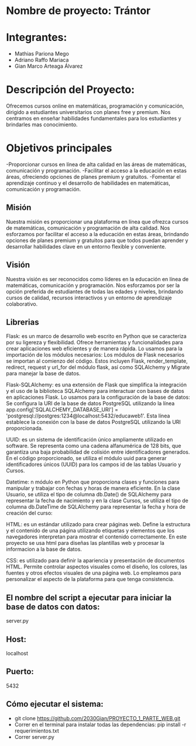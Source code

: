 # Nombre de proyecto: Trántor


# Integrantes:
- Mathias Pariona Mego
- Adriano Raffo Mariaca
- Gian Marco Arteaga Álvarez

# Descripción del Proyecto:
Ofrecemos cursos online en matemáticas, programación y comunicación, dirigido a estudiantes universitarios con planes free y premium. Nos centramos en enseñar habilidades fundamentales para los estudiantes y brindarles mas conocimiento.

# Objetivos principales 
-Proporcionar cursos en línea de alta calidad en las áreas de matemáticas, comunicación y programación.
-Facilitar el acceso a la educación en estas áreas, ofreciendo opciones de planes premium y gratuitos.
-Fomentar el aprendizaje continuo y el desarrollo de habilidades en matemáticas, comunicación y programación.

## Misión

Nuestra misión es proporcionar una plataforma en línea que ofrezca cursos de matemáticas, comunicación y programación de alta calidad. Nos esforzamos por facilitar el acceso a la educación en estas áreas, brindando opciones de planes premium y gratuitos para que todos puedan aprender y desarrollar habilidades clave en un entorno flexible y conveniente.

## Visión

Nuestra visión es ser reconocidos como líderes en la educación en línea de matemáticas, comunicación y programación. Nos esforzamos por ser la opción preferida de estudiantes de todas las edades y niveles, brindando cursos de calidad, recursos interactivos y un entorno de aprendizaje colaborativo.

## Librerias
Flask: es un marco de desarrollo web escrito en Python que se caracteriza por su ligereza y flexibilidad. Ofrece herramientas y funcionalidades para crear aplicaciones web eficientes y de manera rápida. Lo usamos para la importación de los módulos necesarios: Los módulos de Flask necesarios se importan al comienzo del código. Estos incluyen Flask, render_template, redirect, request y url_for del módulo flask, así como SQLAlchemy y Migrate para manejar la base de datos.

Flask-SQLAlchemy: es una extensión de Flask que simplifica la integración y el uso de la biblioteca SQLAlchemy para interactuar con bases de datos en aplicaciones Flask. Lo usamos para la configuración de la base de datos: Se configura la URI de la base de datos PostgreSQL utilizando la línea app.config['SQLALCHEMY_DATABASE_URI'] = 'postgresql://postgres:1234@localhost:5432/educaweb1'. Esta línea establece la conexión con la base de datos PostgreSQL utilizando la URI proporcionada.

UUID: es un sistema de identificación único ampliamente utilizado en software. Se representa como una cadena alfanumérica de 128 bits, que garantiza una baja probabilidad de colisión entre identificadores generados. En el código proporcionado, se utiliza el módulo uuid para generar identificadores únicos (UUID) para los campos id de las tablas Usuario y Cursos. 

Datetime: n módulo en Python que proporciona clases y funciones para manipular y trabajar con fechas y horas de manera eficiente. En la clase Usuario, se utiliza el tipo de columna db.Date() de SQLAlchemy para representar la fecha de nacimiento y en la clase Cursos, se utiliza el tipo de columna db.DateTime de SQLAlchemy para representar la fecha y hora de creación del curso:

HTML: es un estándar utilizado para crear páginas web. Define la estructura y el contenido de una página utilizando etiquetas y elementos que los navegadores interpretan para mostrar el contenido correctamente. En este proyecto se usa html para diseñas las plantillas web y procesar la informacion a la base de datos.

CSS: es utilizado para definir la apariencia y presentación de documentos HTML. Permite controlar aspectos visuales como el diseño, los colores, las fuentes y otros efectos visuales de una página web. Lo empleamos para personalizar el aspecto de la plataforma para que tenga consistencia.

## El nombre del script a ejecutar para iniciar la base de datos con datos:
server.py

## Host:
localhost

## Puerto: 
5432

## Cómo ejecutar el sistema: 
- git clone https://github.com/2030Gian/PROYECTO_1_PARTE_WEB.git
- Correr en el terminal para instalar todas las dependencias: pip install -r requerimientos.txt
- Correr server.py
